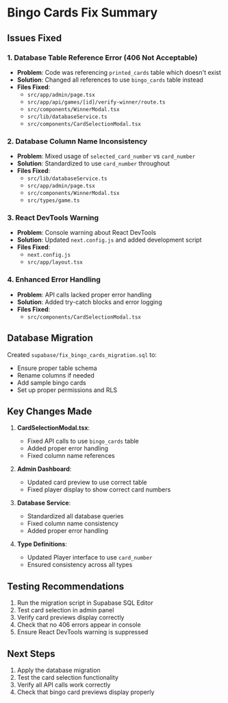 # Bingo Cards Fix Summary

## Issues Fixed

### 1. Database Table Reference Error (406 Not Acceptable)
- **Problem**: Code was referencing `printed_cards` table which doesn't exist
- **Solution**: Changed all references to use `bingo_cards` table instead
- **Files Fixed**:
  - `src/app/admin/page.tsx`
  - `src/app/api/games/[id]/verify-winner/route.ts`
  - `src/components/WinnerModal.tsx`
  - `src/lib/databaseService.ts`
  - `src/components/CardSelectionModal.tsx`

### 2. Database Column Name Inconsistency
- **Problem**: Mixed usage of `selected_card_number` vs `card_number`
- **Solution**: Standardized to use `card_number` throughout
- **Files Fixed**:
  - `src/lib/databaseService.ts`
  - `src/app/admin/page.tsx`
  - `src/components/WinnerModal.tsx`
  - `src/types/game.ts`

### 3. React DevTools Warning
- **Problem**: Console warning about React DevTools
- **Solution**: Updated `next.config.js` and added development script
- **Files Fixed**:
  - `next.config.js`
  - `src/app/layout.tsx`

### 4. Enhanced Error Handling
- **Problem**: API calls lacked proper error handling
- **Solution**: Added try-catch blocks and error logging
- **Files Fixed**:
  - `src/components/CardSelectionModal.tsx`

## Database Migration

Created `supabase/fix_bingo_cards_migration.sql` to:
- Ensure proper table schema
- Rename columns if needed
- Add sample bingo cards
- Set up proper permissions and RLS

## Key Changes Made

1. **CardSelectionModal.tsx**:
   - Fixed API calls to use `bingo_cards` table
   - Added proper error handling
   - Fixed column name references

2. **Admin Dashboard**:
   - Updated card preview to use correct table
   - Fixed player display to show correct card numbers

3. **Database Service**:
   - Standardized all database queries
   - Fixed column name consistency
   - Added proper error handling

4. **Type Definitions**:
   - Updated Player interface to use `card_number`
   - Ensured consistency across all types

## Testing Recommendations

1. Run the migration script in Supabase SQL Editor
2. Test card selection in admin panel
3. Verify card previews display correctly
4. Check that no 406 errors appear in console
5. Ensure React DevTools warning is suppressed

## Next Steps

1. Apply the database migration
2. Test the card selection functionality
3. Verify all API calls work correctly
4. Check that bingo card previews display properly